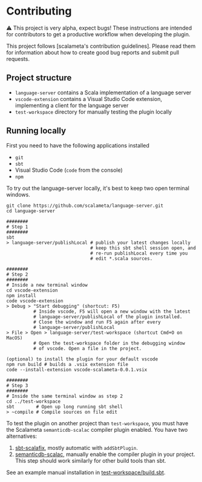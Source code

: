 # Contributing

:warning: This project is very alpha, expect bugs!
These instructions are intended for contributors to get a productive workflow when developing the plugin.

This project follows [scalameta's contribution guidelines].
Please read them for information about how to create good bug reports and submit pull requests.


## Project structure
- `language-server` contains a Scala implementation of a language server
- `vscode-extension` contains a Visual Studio Code extension, implementing a client for the language server
- `test-workspace` directory for manually testing the plugin locally


## Running locally

First you need to have the following applications installed

- `git`
- `sbt`
- Visual Studio Code (`code` from the console)
- `npm`

To try out the language-server locally, it's best to keep two open terminal
windows.

```
git clone https://github.com/scalameta/language-server.git
cd language-server

########
# Step 1
########
sbt
> language-server/publishLocal # publish your latest changes locally
                               # keep this sbt shell session open, and
                               # re-run publishLocal every time you
                               # edit *.scala sources.

########
# Step 2
########
# Inside a new terminal window
cd vscode-extension
npm install
code vscode-extension
> Debug > "Start debugging" (shortcut: F5)
          # Inside vscode, F5 will open a new window with the latest
          # language-server/publishLocal of the plugin installed.
          # Close the window and run F5 again after every
          # language-server/publishLocal
> File > Open > language-server/test-workspace (shortcut Cmd+O on MacOS)
          # Open the test-workspace folder in the debugging window
          # of vscode. Open a file in the project.

(optional) to install the plugin for your default vscode
npm run build # builds a .vsix extension file
code --install-extension vscode-scalameta-0.0.1.vsix

########
# Step 3
########
# Inside the same terminal window as step 2
cd ../test-workspace
sbt        # Open up long running sbt shell
> ~compile # Compile sources on file edit
```

To test the plugin on another project than `test-workspace`, you must
have the Scalameta `semanticdb-scalac` compiler plugin enabled.
You have two alternatives:

1. [sbt-scalafix](https://scalacenter.github.io/scalafix/docs/users/installation#sbt-scalafix),
   mostly automatic with `addSbtPlugin`.
2. [semanticdb-scalac](http://scalameta.org/tutorial/#sbt), manually
   enable the compiler plugin in your project.
   This step should work similarly for other build tools than sbt.

See an example manual installation in [test-workspace/build.sbt](test-workspace/build.sbt).

